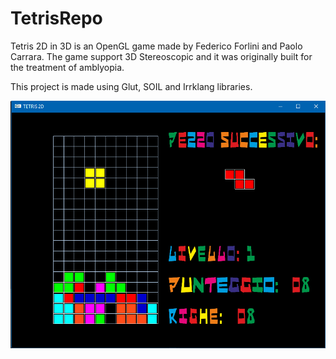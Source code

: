 # TetrisRepo

Tetris 2D in 3D is an OpenGL game made by Federico Forlini and Paolo Carrara.
The game support 3D Stereoscopic and it was originally built for the treatment of amblyopia.

This project is made using Glut, SOIL and Irrklang libraries.

![alt text](Tetris2Din3D/tetris.jpg) 
